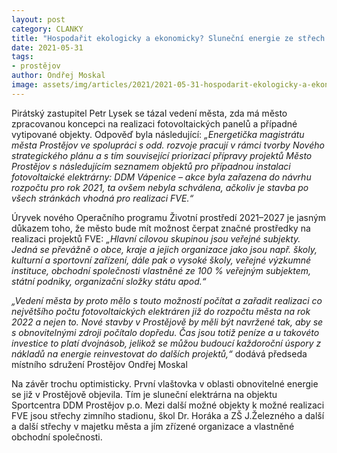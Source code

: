 ```yaml
---
layout: post
category: CLANKY
title: "Hospodařit ekologicky a ekonomicky? Sluneční energie ze střech městských budov je nutností!"
date: 2021-05-31
tags: 
- prostějov
author: Ondřej Moskal
image: assets/img/articles/2021/2021-05-31-hospodarit-ekologicky-a-ekonomicky-slunecni-energie-ze-strech-mestskych-budov-je-nutnosti.jpg  #751x422 pixelu
---
```

Pirátský zastupitel Petr Lysek se tázal vedení města, zda má město zpracovanou koncepci na realizaci fotovoltaických panelů a případné vytipované objekty. Odpověď byla následující: *„Energetička magistrátu města Prostějov ve spolupráci s odd. rozvoje pracují v rámci tvorby Nového strategického plánu a s tím související priorizací přípravy projektů  Město Prostějov s následujícím seznamem objektů pro případnou instalaci fotovoltaické elektrárny: DDM Vápenice – akce byla zařazena do návrhu rozpočtu pro rok 2021, ta ovšem nebyla schválena, ačkoliv je stavba po všech stránkách vhodná pro realizaci FVE.“*

Úryvek nového Operačního programu Životní prostředí 2021–2027 je jasným důkazem toho, že město bude mít možnost čerpat značné prostředky na realizaci projektů FVE: *„Hlavní cílovou skupinou jsou veřejné subjekty. Jedná se převážně o obce, kraje a jejich organizace jako jsou např. školy, kulturní a sportovní zařízení, dále pak o vysoké školy, veřejné výzkumné instituce, obchodní společnosti vlastněné ze 100 % veřejným subjektem, státní podniky, organizační složky státu apod.“*

*„Vedení města by proto mělo s touto možností počítat a zařadit realizaci co největšího počtu  fotovoltaických elektráren již do rozpočtu města na rok 2022 a nejen to. Nové stavby v Prostějově by měli být navržené tak, aby se s obnovitelnými zdroji počítalo dopředu. Čas jsou totiž peníze a u takovéto investice to platí dvojnásob, jelikož se můžou budoucí každoroční úspory z nákladů na energie reinvestovat do dalších projektů,“* dodává předseda místního sdružení Prostějov Ondřej Moskal 

Na závěr trochu optimisticky. První vlaštovka v oblasti obnovitelné energie se již v Prostějově objevila. Tím je sluneční elektrárna na objektu Sportcentra DDM Prostějov p.o.  Mezi další možné objekty k možné realizaci FVE jsou střechy zimního stadionu, škol Dr. Horáka a ZŠ J.Železného a další a další střechy v majetku města a jím zřízené organizace a vlastněné obchodní společnosti.
